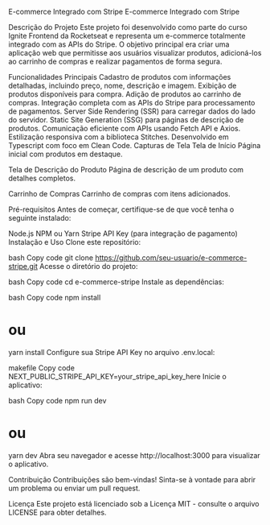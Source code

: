E-commerce Integrado com Stripe
E-commerce Integrado com Stripe

Descrição do Projeto
Este projeto foi desenvolvido como parte do curso Ignite Frontend da Rocketseat e representa um e-commerce totalmente integrado com as APIs do Stripe. O objetivo principal era criar uma aplicação web que permitisse aos usuários visualizar produtos, adicioná-los ao carrinho de compras e realizar pagamentos de forma segura.

Funcionalidades Principais
Cadastro de produtos com informações detalhadas, incluindo preço, nome, descrição e imagem.
Exibição de produtos disponíveis para compra.
Adição de produtos ao carrinho de compras.
Integração completa com as APIs do Stripe para processamento de pagamentos.
Server Side Rendering (SSR) para carregar dados do lado do servidor.
Static Site Generation (SSG) para páginas de descrição de produtos.
Comunicação eficiente com APIs usando Fetch API e Axios.
Estilização responsiva com a biblioteca Stitches.
Desenvolvido em Typescript com foco em Clean Code.
Capturas de Tela
Tela de Início
Página inicial com produtos em destaque.

Tela de Descrição do Produto
Página de descrição de um produto com detalhes completos.

Carrinho de Compras
Carrinho de compras com itens adicionados.

Pré-requisitos
Antes de começar, certifique-se de que você tenha o seguinte instalado:

Node.js
NPM ou Yarn
Stripe API Key (para integração de pagamento)
Instalação e Uso
Clone este repositório:

bash
Copy code
git clone https://github.com/seu-usuario/e-commerce-stripe.git
Acesse o diretório do projeto:

bash
Copy code
cd e-commerce-stripe
Instale as dependências:

bash
Copy code
npm install
# ou
yarn install
Configure sua Stripe API Key no arquivo .env.local:

makefile
Copy code
NEXT_PUBLIC_STRIPE_API_KEY=your_stripe_api_key_here
Inicie o aplicativo:

bash
Copy code
npm run dev
# ou
yarn dev
Abra seu navegador e acesse http://localhost:3000 para visualizar o aplicativo.

Contribuição
Contribuições são bem-vindas! Sinta-se à vontade para abrir um problema ou enviar um pull request.

Licença
Este projeto está licenciado sob a Licença MIT - consulte o arquivo LICENSE para obter detalhes.

